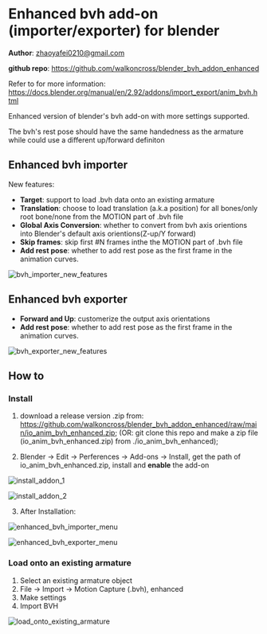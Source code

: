 # Enhanced bvh add-on (importer/exporter) for blender

**Author**: zhaoyafei0210@gmail.com

**github repo**: https://github.com/walkoncross/blender_bvh_addon_enhanced

Refer to for more information: 
https://docs.blender.org/manual/en/2.92/addons/import_export/anim_bvh.html

Enhanced version of blender's bvh add-on with more settings supported.

The bvh's rest pose should have the same handedness as the armature while could use a different up/forward definiton

## Enhanced bvh importer
New features:

- **Target**: support to load .bvh data onto an existing armature
- **Translation**: choose to load translation (a.k.a position) for all bones/only root bone/none from the MOTION part of .bvh file
- **Global Axis Conversion**: whether to convert from bvh axis orientions into Blender's default axis orientions(Z-up/Y forward)
- **Skip frames**: skip first #N frames inthe  the MOTION part of .bvh file
- **Add rest pose**: whether to add rest pose as the first frame in the animation curves.

![bvh_importer_new_features](/docs/bvh_importer_new_features.jpg)


## Enhanced bvh exporter

- **Forward and Up**: customerize the output axis orientations
- **Add rest pose**: whether to add rest pose as the first frame in the animation curves.

![bvh_exporter_new_features](/docs/bvh_exporter_new_features.jpg)

## How to

### Install

1. download a release version .zip from: https://github.com/walkoncross/blender_bvh_addon_enhanced/raw/main/io_anim_bvh_enhanced.zip; (OR: git clone this repo and make a zip file (io_anim_bvh_enhanced.zip) from ./io_anim_bvh_enhanced);

2. Blender -> Edit -> Perferences -> Add-ons -> Install, get the path of io_anim_bvh_enhanced.zip, install and **enable** the add-on

![install_addon_1](/docs/install_addon_1.jpg)

![install_addon_2](/docs/install_addon_2.jpg)

3. After Installation:

![enhanced_bvh_importer_menu](/docs/enhanced_bvh_importer_menu.jpg)

![enhanced_bvh_exporter_menu](/docs/enhanced_bvh_exporter_menu.jpg)

### Load onto an existing armature
1. Select an existing armature object
2. File -> Import -> Motion Capture (.bvh), enhanced
3. Make settings
4. Import BVH

![load_onto_existing_armature](/docs/load_onto_existing_armature.jpg)